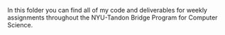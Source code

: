 In this folder you can find all of my code and deliverables for weekly assignments throughout the NYU-Tandon Bridge Program for Computer Science. 
